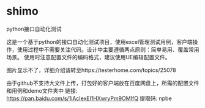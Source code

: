 # shimo
python接口自动化测试

这是一个基于python的接口自动化测试项目，使用excel管理测试用例，客户端操作，使用过程中不需要关注代码。设计中主要遵循两点原则：简单易用、覆盖常用场景。
使用时注意配置文件的编码格式，建议使用UE编辑配置文件。

图片显示不了，详细介绍请转至https://testerhome.com/topics/25078

由于github不支持大文件上传，打包好的客户端放在百度网盘上，所需的配置文件和用例和demo文件夹中
链接: https://pan.baidu.com/s/1iAcIexEl1HXwryPm9OMIfQ 提取码: npbe
